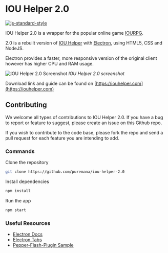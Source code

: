 # IOU Helper 2.0

[![js-standard-style](https://img.shields.io/badge/code%20style-standard-brightgreen.svg?style=flat)](https://github.com/feross/standard)

IOU Helper 2.0 is a wrapper for the popular online game [IOURPG](https://iourpg.com).

2.0 is a rebuilt version of [IOU Helper](https://github.com/puremana/iou-helper) with [Electron](https://github.com/electron/electron), using HTML5, CSS and NodeJS.

Electron provides a faster, more responsive version of the original client however has higher CPU and RAM usage.

![IOU Helper 2.0 Screenshot](https://i.imgur.com/ADesYGC.jpg)
*IOU Helper 2.0 screenshot*

Download link and guide can be found on [https://iouhelper.com](https://iouhelper.com)

## Contributing

We welcome all types of contributions to IOU Helper 2.0. If you have a bug to report or feature to suggest, please create an issue on this Github repo.

If you wish to contribute to the code base, please fork the repo and send a pull request for each feature you are intending to add.

### Commands

Clone the repository

``` bash
git clone https://github.com/puremana/iou-helper-2.0
```

Install dependencies

``` bash
npm install
```

Run the app

``` bash
npm start
```

### Useful Resources

- [Electron Docs](https://electronjs.org/docs)
- [Electron Tabs](https://www.npmjs.com/package/electron-tabs)
- [Pepper-Flash-Plugin Sample](https://github.com/electron/electron/blob/master/docs/tutorial/using-pepper-flash-plugin.md)